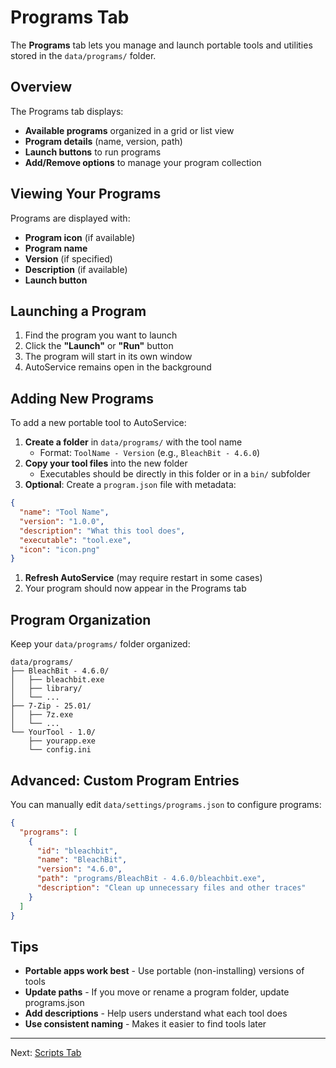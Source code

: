 # Programs Tab

The **Programs** tab lets you manage and launch portable tools and utilities stored in the `data/programs/` folder.

## Overview

The Programs tab displays:

- **Available programs** organized in a grid or list view
- **Program details** (name, version, path)
- **Launch buttons** to run programs
- **Add/Remove options** to manage your program collection

## Viewing Your Programs

Programs are displayed with:

- **Program icon** (if available)
- **Program name**
- **Version** (if specified)
- **Description** (if available)
- **Launch button**

## Launching a Program

1. Find the program you want to launch
2. Click the **"Launch"** or **"Run"** button
3. The program will start in its own window
4. AutoService remains open in the background

## Adding New Programs

To add a new portable tool to AutoService:

1. **Create a folder** in `data/programs/` with the tool name
   - Format: `ToolName - Version` (e.g., `BleachBit - 4.6.0`)
2. **Copy your tool files** into the new folder
   - Executables should be directly in this folder or in a `bin/` subfolder
3. **Optional**: Create a `program.json` file with metadata:

```json
{
  "name": "Tool Name",
  "version": "1.0.0",
  "description": "What this tool does",
  "executable": "tool.exe",
  "icon": "icon.png"
}
```

1. **Refresh AutoService** (may require restart in some cases)
2. Your program should now appear in the Programs tab

## Program Organization

Keep your `data/programs/` folder organized:

```text
data/programs/
├── BleachBit - 4.6.0/
│   ├── bleachbit.exe
│   ├── library/
│   └── ...
├── 7-Zip - 25.01/
│   ├── 7z.exe
│   └── ...
└── YourTool - 1.0/
    ├── yourapp.exe
    └── config.ini
```

## Advanced: Custom Program Entries

You can manually edit `data/settings/programs.json` to configure programs:

```json
{
  "programs": [
    {
      "id": "bleachbit",
      "name": "BleachBit",
      "version": "4.6.0",
      "path": "programs/BleachBit - 4.6.0/bleachbit.exe",
      "description": "Clean up unnecessary files and other traces"
    }
  ]
}
```

## Tips

- **Portable apps work best** - Use portable (non-installing) versions of tools
- **Update paths** - If you move or rename a program folder, update programs.json
- **Add descriptions** - Help users understand what each tool does
- **Use consistent naming** - Makes it easier to find tools later

---

Next: [Scripts Tab](scripts-tab.md)
